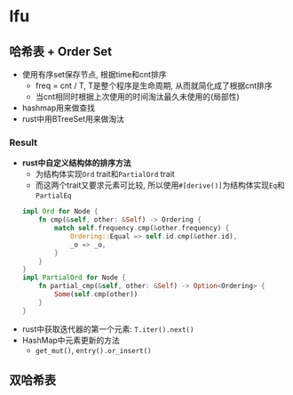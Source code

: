 # lfu

## 哈希表 + Order Set

- 使用有序set保存节点, 根据time和cnt排序
	* freq = cnt / T, T是整个程序是生命周期, 从而就简化成了根据cnt排序
	* 当cnt相同时根据上次使用的时间淘汰最久未使用的(局部性)
- hashmap用来做查找
- rust中用BTreeSet用来做淘汰


### Result

- **rust中自定义结构体的排序方法**
	* 为结构体实现`Ord` trait和`PartialOrd` trait 
	* 而这两个trait又要求元素可比较, 所以使用`#[derive()]`为结构体实现`Eq`和`PartialEq`
	```rust
	impl Ord for Node {
		fn cmp(&self, other: &Self) -> Ordering {
			match self.frequency.cmp(&other.frequency) {
				Ordering::Equal => self.id.cmp(&other.id),
				_o => _o,
			}
		}
	}
	impl PartialOrd for Node {
		fn partial_cmp(&self, other: &Self) -> Option<Ordering> {
			Some(self.cmp(other))
		}
	}
	```
- rust中获取迭代器的第一个元素: `T.iter().next()`
- HashMap中元素更新的方法
	* `get_mut()`, `entry().or_insert()`


## 双哈希表
